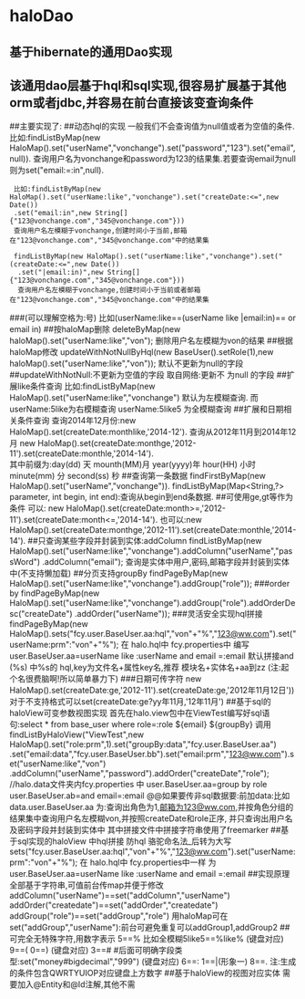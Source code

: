 haloDao
=======

基于hibernate的通用Dao实现
--------
该通用dao层基于hql和sql实现,很容易扩展基于其他orm或者jdbc,并容易在前台直接该变查询条件
-------
##主要实现了:
##动态hql的实现
     一般我们不会查询值为null值或者为空值的条件.
     比如:findListByMap(new HaloMap().set("userName","vonchange").set("password","123").set("email",null)).
     查询用户名为vonchange和password为123的结果集.若要查询email为null 则为set("email:=:in",null).
     
     比如:findListByMap(new HaloMap().set("userName:like","vonchange").set("createDate:<=",new Date())
     .set("email:in",new String[]{"123@vonchange.com","345@vonchange.com"}))
     查询用户名左模糊于vonchange,创建时间小于当前,邮箱在"123@vonchange.com","345@vonchange.com"中的结果集
     
     findListByMap(new HaloMap().set("userName:like","vonchange").set("(createDate:<=",new Date())
      .set("|email:in)",new String[]{"123@vonchange.com","345@vonchange.com"}))
      查询用户名左模糊于vonchange,创建时间小于当前或者邮箱在"123@vonchange.com","345@vonchange.com"中的结果集
###(可以理解空格为:号) 
      比如(userName:like==(userName like    |email:in)== or email in)
##按haloMap删除
     deleteByMap(new haloMap().set("userName:like","von");
     删除用户名左模糊为von的结果
##根据haloMap修改
     updateWithNotNullByHql(new BaseUser().setRole(1),new haloMap().set("userName:like","von"));
     默认不更新为null的字段
##updateWithNotNull:不更新为空值的字段
      取自网络:更新不 为null 的字段
##扩展like条件查询
     比如:findListByMap(new HaloMap().set("userName:like","vonchange") 默认为左模糊查询.
     而userName:5like为右模糊查询 userName:5like5 为全模糊查询
##扩展和日期相关条件查询
     查询2014年12月份:new HaloMap().set(createDate:monthlike,'2014-12').
     查询从2012年11月到2014年12月 new HaloMap().set(createDate:monthge,'2012-11').set(createDate:monthle,'2014-14').  
     其中前缀为:day(dd) 天 mounth(MM)月 year(yyyy)年 hour(HH) 小时  minute(mm) 分 second(ss) 秒
##查询第一条数据
        findFirstByMap(new HaloMap().set("userName","vonchange")).
        findListByMap(Map<String,?> parameter, int begin, int end):查询从begin到end条数据.
##可使用ge,gt等作为条件
        可以: new HaloMap().set(createDate:month>=,'2012-11').set(createDate:month<=,'2014-14').
        也可以:new HaloMap().set(createDate:monthge,'2012-11').set(createDate:monthle,'2014-14').
##只查询某些字段并封装到实体:addColumn
          findListByMap(new HaloMap().set("userName:like","vonchange").addColumn("userName","passWord")
          .addColumn("email");
          查询是实体中用户,密码,邮箱字段并封装到实体中(不支持懒加载)
##分页支持groupBy
         findPageByMap(new HaloMap().set("userName:like","vonchange").addGroup("role"));
###order by
          findPageByMap(new HaloMap().set("userName:like","vonchange").addGroup("role").addOrderDesc("createDate")
          .addOrder("userName"));
###灵活安全实现hql拼接
           findPageByMap(new HaloMap().sets("fcy.user.BaseUser.aa:hql","von"+"%","123@ww.com").set("userName:prm":"von"+"%");
           在 halo.hql中 fcy.properties中 编写user.BaseUser.aa=userName like :userName and email =:email
           默认拼接and (%s) 中%s的 hql,key为文件名+属性key名,推荐 模块名+实体名+aa到zz (注:起个名很费脑啊!所以简单暴力下)
###日期可传字符
        new HaloMap().set(createDate:ge,'2012-11').set(createDate:ge,'2012年11月12日'))
        对于不支持格式可以set(createDate:ge?yy年11月,'12年11月')
##基于sql的haloView可变参数视图实现
        首先在halo.view包中在ViewTest编写好sql语句:select * from base_user where role=:role ${email} ${groupBy}
        调用findListByHaloView("ViewTest",new HaloMap().set("role:prm",1).set("groupBy:data","fcy.user.BaseUser.aa")
        .set("email:data","fcy.user.BaseUser.bb").set("email:prm","123@ww.com").set("userName:like","von")
        .addColumn("userName","password").addOrder("createDate","role");
        //halo.data文件夹内fcy.properties 中 user.BaseUser.aa=group by role user.BaseUser.ab=and email=:email
        @@如果要传非sql数据要:前加data:比如data.user.BaseUser.aa
        为:查询出角色为1,邮箱为123@ww.com,并按角色分组的结果集中查询用户名左模糊von,并按照createDate和role正序,
        并只查询出用户名及密码字段并封装到实体中
        其中拼接文件中拼接字符串使用了freemarker
##基于sql实现的haloView 中hql拼接  防hql 骆驼命名法_后转为大写 
          sets("fcy.user.BaseUser.aa:hql","von"+"%","123@ww.com").set("userName:prm":"von"+"%");
          在 halo.hql中 fcy.properties中一样 为user.BaseUser.aa=userName like :userName and email =:email
##实现原理全部基于字符串,可值前台传map并便于修改
       addColumn("userName")==set("addColumn","userName") 
       addOrder("createdate")==set("addOrder","createdate")
       addGroup("role")==set("addGroup","role") 
       用haloMap可在set("addGroup","userName"):前台可避免重复可以addGroup1,addGroup2 
##可完全无特殊字符,用数字表示
          5==% 比如全模糊5like5==%like% (键盘对应)
          9==( 0==) (键盘对应)
          3==# #后面可明确字段类型:set("money#bigdecimal","999") (键盘对应)
          6==:    1==|(形象一) 8==.
          注:生成的条件包含QWRTYUIOP对应键盘上方数字
##基于haloView的视图对应实体
          需要加入@Entity和@Id注解,其他不需